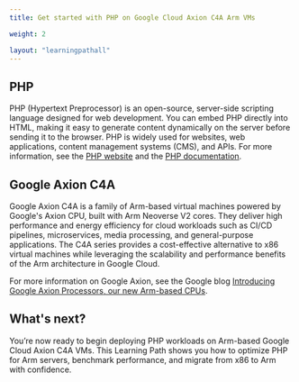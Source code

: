 ```yaml
---
title: Get started with PHP on Google Cloud Axion C4A Arm VMs

weight: 2

layout: "learningpathall"
---
```


## PHP

PHP (Hypertext Preprocessor) is an open-source, server-side scripting language designed for web development. You can embed PHP directly into HTML, making it easy to generate content dynamically on the server before sending it to the browser. PHP is widely used for websites, web applications, content management systems (CMS), and APIs. For more information, see the [PHP website](https://www.php.net/) and the [PHP documentation](https://www.php.net/docs.php).


## Google Axion C4A

Google Axion C4A is a family of Arm-based virtual machines powered by Google's Axion CPU, built with Arm Neoverse V2 cores. They deliver high performance and energy efficiency for cloud workloads such as CI/CD pipelines, microservices, media processing, and general-purpose applications. The C4A series provides a cost-effective alternative to x86 virtual machines while leveraging the scalability and performance benefits of the Arm architecture in Google Cloud.

For more information on Google Axion, see the Google blog [Introducing Google Axion Processors, our new Arm-based CPUs](https://cloud.google.com/blog/products/compute/introducing-googles-new-arm-based-cpu).

## What's next?

You’re now ready to begin deploying PHP workloads on Arm-based Google Cloud Axion C4A VMs. This Learning Path shows you how to optimize PHP for Arm servers, benchmark performance, and migrate from x86 to Arm with confidence.
